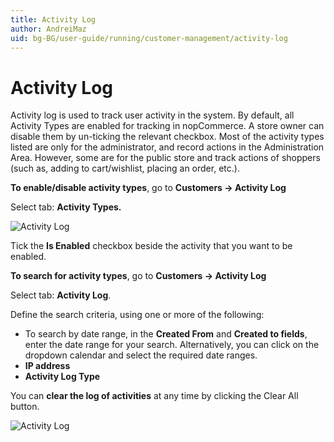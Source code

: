 ```yaml
---
title: Activity Log
author: AndreiMaz
uid: bg-BG/user-guide/running/customer-management/activity-log
---
```


# Activity Log

Activity log is used to track user activity in the system. By default, all Activity Types are enabled for tracking in nopCommerce. A store owner can disable them by un-ticking the relevant checkbox. Most of the activity types listed are only for the administrator, and record actions in the Administration Area. However, some are for the public store and track actions of shoppers (such as, adding to cart/wishlist, placing an order, etc.).

**To enable/disable activity types**, go to **Customers → Activity Log**

Select tab: **Activity Types.**

![Activity Log](_static/activity-log/activity-log.png)

Tick the **Is Enabled** checkbox beside the activity that you want to be enabled.

**To search for activity types**, go to **Customers → Activity Log**

Select tab: **Activity Log**.

Define the search criteria, using one or more of the following:

- To search by date range, in the **Created From** and **Created to fields**, enter the date range for your search. Alternatively, you can click on the dropdown calendar and select the required date ranges.
- **IP address**
- **Activity Log Type**

You can **clear the log of activities** at any time by clicking the Clear All button.

![Activity Log](_static/activity-log/ActivityLog-2.png)